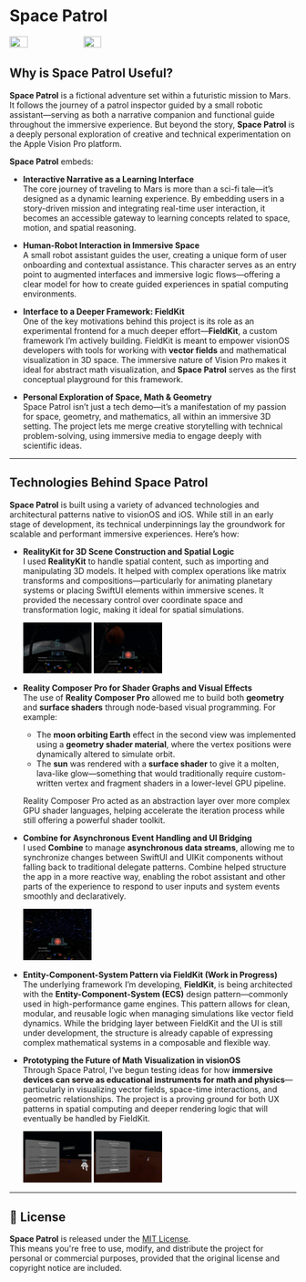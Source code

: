 # Space Patrol

<div><img src="./Images/space_patrol_img_1.png" width="25%" height="25%"/> <img src="./Images/space_patrol_img_2.png" width="25%" height="25%"/></div>

## Why is **Space Patrol** Useful?

**Space Patrol** is a fictional adventure set within a futuristic mission to Mars. It follows the journey of a patrol inspector guided by a small robotic assistant—serving as both a narrative companion and functional guide throughout the immersive experience. But beyond the story, **Space Patrol** is a deeply personal exploration of creative and technical experimentation on the Apple Vision Pro platform.

**Space Patrol** embeds:

- **Interactive Narrative as a Learning Interface**  
  The core journey of traveling to Mars is more than a sci-fi tale—it’s designed as a dynamic learning experience. By embedding users in a story-driven mission and integrating real-time user interaction, it becomes an accessible gateway to learning concepts related to space, motion, and spatial reasoning.

- **Human-Robot Interaction in Immersive Space**  
  A small robot assistant guides the user, creating a unique form of user onboarding and contextual assistance. This character serves as an entry point to augmented interfaces and immersive logic flows—offering a clear model for how to create guided experiences in spatial computing environments.

- **Interface to a Deeper Framework: FieldKit**  
  One of the key motivations behind this project is its role as an experimental frontend for a much deeper effort—**FieldKit**, a custom framework I’m actively building. FieldKit is meant to empower visionOS developers with tools for working with **vector fields** and mathematical visualization in 3D space. The immersive nature of Vision Pro makes it ideal for abstract math visualization, and **Space Patrol** serves as the first conceptual playground for this framework.

- **Personal Exploration of Space, Math & Geometry**  
  Space Patrol isn’t just a tech demo—it’s a manifestation of my passion for space, geometry, and mathematics, all within an immersive 3D setting. The project lets me merge creative storytelling with technical problem-solving, using immersive media to engage deeply with scientific ideas.

---

## Technologies Behind **Space Patrol**


**Space Patrol** is built using a variety of advanced technologies and architectural patterns native to visionOS and iOS. While still in an early stage of development, its technical underpinnings lay the groundwork for scalable and performant immersive experiences. Here’s how:

- **RealityKit for 3D Scene Construction and Spatial Logic**  
  I used **RealityKit** to handle spatial content, such as importing and manipulating 3D models. It helped with complex operations like matrix transforms and compositions—particularly for animating planetary systems or placing SwiftUI elements within immersive scenes. It provided the necessary control over coordinate space and transformation logic, making it ideal for spatial simulations.

  <img src="./Images/space_patrol_img_3.png" width="25%" height="25%"/>
  <img src="./Images/space_patrol_img_5.png" width="25%" height="25%"/>

- **Reality Composer Pro for Shader Graphs and Visual Effects**  
  The use of **Reality Composer Pro** allowed me to build both **geometry** and **surface shaders** through node-based visual programming. For example:
  - The **moon orbiting Earth** effect in the second view was implemented using a **geometry shader material**, where the vertex positions were dynamically altered to simulate orbit.
  - The **sun** was rendered with a **surface shader** to give it a molten, lava-like glow—something that would traditionally require custom-written vertex and fragment shaders in a lower-level GPU pipeline.
  
  Reality Composer Pro acted as an abstraction layer over more complex GPU shader languages, helping accelerate the iteration process while still offering a powerful shader toolkit.

- **Combine for Asynchronous Event Handling and UI Bridging**  
  I used **Combine** to manage **asynchronous data streams**, allowing me to synchronize changes between SwiftUI and UIKit components without falling back to traditional delegate patterns. Combine helped structure the app in a more reactive way, enabling the robot assistant and other parts of the experience to respond to user inputs and system events smoothly and declaratively.

  <img src="./Images/space_patrol_img_4.png" width="25%" height="25%"/>

- **Entity-Component-System Pattern via FieldKit (Work in Progress)**  
  The underlying framework I’m developing, **FieldKit**, is being architected with the **Entity-Component-System (ECS)** design pattern—commonly used in high-performance game engines. This pattern allows for clean, modular, and reusable logic when managing simulations like vector field dynamics. While the bridging layer between FieldKit and the UI is still under development, the structure is already capable of expressing complex mathematical systems in a composable and flexible way.

- **Prototyping the Future of Math Visualization in visionOS**  
  Through Space Patrol, I’ve begun testing ideas for how **immersive devices can serve as educational instruments for math and physics**—particularly in visualizing vector fields, space-time interactions, and geometric relationships. The project is a proving ground for both UX patterns in spatial computing and deeper rendering logic that will eventually be handled by FieldKit.

  <img src="./Images/space_patrol_img_6.png" width="25%" height="25%"/>
  <img src="./Images/space_patrol_img_7.png" width="25%" height="25%"/>

---

## 📄 License

**Space Patrol** is released under the [MIT License](https://opensource.org/licenses/MIT).  
This means you're free to use, modify, and distribute the project for personal or commercial purposes, provided that the original license and copyright notice are included.
